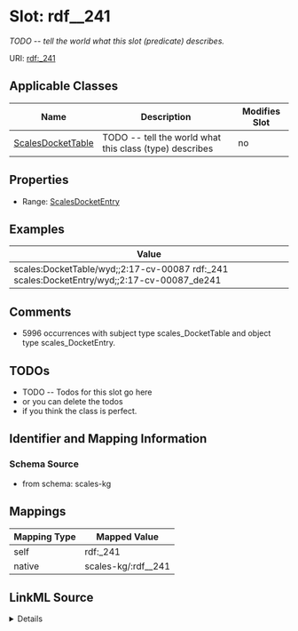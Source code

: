 

# Slot: rdf__241


_TODO -- tell the world what this slot (predicate) describes._





URI: [rdf:_241](http://www.w3.org/1999/02/22-rdf-syntax-ns#_241)



<!-- no inheritance hierarchy -->





## Applicable Classes

| Name | Description | Modifies Slot |
| --- | --- | --- |
| [ScalesDocketTable](../classes/ScalesDocketTable.md) | TODO -- tell the world what this class (type) describes |  no  |







## Properties

* Range: [ScalesDocketEntry](../classes/ScalesDocketEntry.md)






## Examples

| Value |
| --- |
| scales:DocketTable/wyd;;2:17-cv-00087 rdf:_241 scales:DocketEntry/wyd;;2:17-cv-00087_de241 |

## Comments

* 5996 occurrences with subject type scales_DocketTable and object type scales_DocketEntry.

## TODOs

* TODO -- Todos for this slot go here
* or you can delete the todos
* if you think the class is perfect.

## Identifier and Mapping Information







### Schema Source


* from schema: scales-kg




## Mappings

| Mapping Type | Mapped Value |
| ---  | ---  |
| self | rdf:_241 |
| native | scales-kg/:rdf__241 |




## LinkML Source

<details>
```yaml
name: rdf__241
description: TODO -- tell the world what this slot (predicate) describes.
todos:
- TODO -- Todos for this slot go here
- or you can delete the todos
- if you think the class is perfect.
comments:
- 5996 occurrences with subject type scales_DocketTable and object type scales_DocketEntry.
examples:
- value: scales:DocketTable/wyd;;2:17-cv-00087 rdf:_241 scales:DocketEntry/wyd;;2:17-cv-00087_de241
from_schema: scales-kg
rank: 1000
slot_uri: rdf:_241
alias: rdf__241
domain_of:
- scales_DocketTable
range: scales_DocketEntry

```
</details>